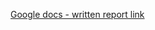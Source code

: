 [Google docs - written report link](https://docs.google.com/document/d/1Jqdx1ol-R78s_gM498G22mBASYjQzoWBmGL5pjuVa0A/edit?usp=sharing)
